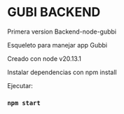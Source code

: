 # GUBI BACKEND

Primera version
 Backend-node-gubbi

Esqueleto para manejar app Gubbi

Creado con node v20.13.1

Instalar dependencias con npm install

Ejecutar:
### `npm start`


